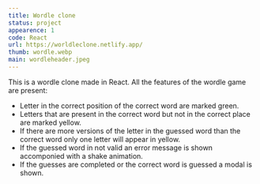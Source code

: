 ```yaml
---
title: Wordle clone
status: project
appearence: 1
code: React
url: https://worldleclone.netlify.app/
thumb: wordle.webp
main: wordleheader.jpeg
---
```


This is a wordle clone made in React. All the features of the wordle game are present:

- Letter in the correct position of the correct word are marked green.
- Letters that are present in the correct word but not in the correct place are marked yellow.
- If there are more versions of the letter in the guessed word than the correct word only one letter will 
appear in yellow.
- If the guessed word in not valid an error message is shown accomponied with a shake animation.
- If the guesses are completed or the correct word is guessed a modal is shown.

